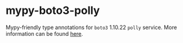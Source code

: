 # mypy-boto3-polly

Mypy-friendly type annotations for `boto3` 1.10.22 `polly` service.
More information can be found [here](https://github.com/vemel/mypy_boto3).